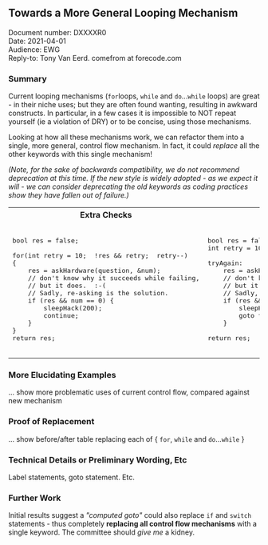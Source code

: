 ## Towards a More General Looping Mechanism

Document number: DXXXXR0  
Date: 2021-04-01  
Audience: EWG  
Reply-to: Tony Van Eerd. comefrom at forecode.com


### Summary

Current looping mechanisms (`for`loops, `while` and `do`...`while` loops)
are great - in their niche uses;
but they are often found wanting, resulting in awkward constructs.
In particular, in a few cases it is impossible to NOT repeat yourself (ie a violation of DRY) or to be concise, using those mechanisms.

Looking at how all these mechanisms work, we can refactor them into a single, more general, control flow mechanism.
In fact, it could *replace* all the other keywords with this single mechanism!

_(Note, for the sake of backwards compatibility, we do not recommend deprecation at this time.
If the new style is widely adopted - as we expect it will - we can consider deprecating the old keywords
as coding practices show they have fallen out of failure.)_



<table>
<tr>
<th>
Extra Checks
</th>
<th>
DRY and Concise
</th>
</tr>
<tr>
<td  valign="top">

<pre lang="cpp">

bool res = false;

for(int retry = 10;  !res && retry;  retry--)
{
    res = askHardware(question, &num);
    // don't know why it succeeds while failing,
    // but it does.  :-(
    // Sadly, re-asking is the solution.
    if (res && num == 0) {
        sleepHack(200);
        continue;
    }
}
return res;

</pre>
</td>
<td  valign="top">

<pre lang="cpp">

bool res = false;
int retry = 10;

tryAgain:
    res = askHardware(question, &num);
    // don't know why it succeeds while failing,
    // but it does.  :-(
    // Sadly, re-asking is the solution.
    if (res && num == 0 && retry--) {
        sleepHack(200);
        goto tryAgain;
    }

return res;

</pre>
</td>
</tr>
</table>

### More Elucidating Examples

... show more problematic uses of current control flow, compared against new mechanism

### Proof of Replacement

... show before/after table replacing each of { `for`, `while` and `do`...`while` }

### Technical Details or Preliminary Wording, Etc

Label statements, goto statement. Etc.

### Further Work

Initial results suggest a *"computed goto"* could also replace `if` and `switch` statements - thus completely **replacing all control flow mechanisms** with a single keyword.  The committee should *give me* a kidney.
